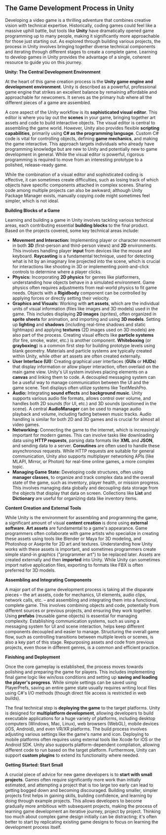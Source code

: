 ## The Game Development Process in Unity

Developing a video game is a thrilling adventure that combines creative vision with technical expertise. Historically, coding games could feel like a massive uphill battle, but tools like **Unity** have dramatically opened game programming up to many people, making it significantly more approachable for those just starting out. As explored through building various projects, the process in Unity involves bringing together diverse technical components and iterating through different stages to create a complete game. Learning to develop games in Unity provides the advantage of a single, coherent resource to guide you on this journey.

**Unity: The Central Development Environment**

At the heart of this game creation process is the **Unity game engine and development environment**. Unity is described as a powerful, professional game engine that strikes an excellent balance by remaining affordable and approachable for newcomers. It serves as the primary hub where all the different pieces of a game are assembled.

A core aspect of the Unity workflow is its **sophisticated visual editor**. This editor is where you lay out the **scenes** in your game, bringing together art assets and code to build interactive objects. The visual editor is central to assembling the game world. However, Unity also provides flexible **scripting capabilities**, primarily using **C# as the programming language**. Custom C# code is vital for controlling objects, defining **game mechanics**, and making the game interactive. This approach targets individuals who already have programming knowledge but are new to Unity and potentially new to game development in general. While the visual editor is powerful, rigorous programming is required to move from an interesting prototype to a polished, release-ready game.

While the combination of a visual editor and sophisticated coding is effective, it can sometimes create difficulties, such as losing track of which objects have specific components attached in complex scenes. Sharing code among multiple projects can also be awkward; although Unity Package Manager exists, manually copying code might sometimes feel simpler, which is not ideal.

**Building Blocks of a Game**

Learning and building a game in Unity involves tackling various technical areas, each contributing essential **building blocks** to the final product. Based on the projects covered, some key technical areas include:

*   **Movement and Interaction:** Implementing player or character movement in both **3D** (first-person and third-person views) and **2D** environments. This involves handling player **input** from devices like the mouse and keyboard. **Raycasting** is a fundamental technique, used for detecting what is hit by an imaginary line projected into the scene, which is crucial for interactions like shooting in 3D or implementing point-and-click controls to determine where a player clicks.
*   **Physics:** Incorporating **2D physics** for genres like platformers, understanding how objects behave in a simulated environment. Game physics often requires adjustments from real-world physics to fit game needs. Objects with a **Rigidbody** component can be controlled by applying forces or directly setting their velocity.
*   **Graphics and Visuals:** Working with **art assets**, which are the individual units of visual information (files like images and 3D models) used in the game. This includes displaying **2D images** (sprites), often organized in **sprite sheets** for animation, and importing and using **3D models**. Setting up **lighting** and **shadows** (including real-time shadows and static lightmaps) and applying **textures** (2D images used on 3D models) are also part of the process. Creating visual effects like **particle systems** (for fire, smoke, water, etc.) is another component. **Whiteboxing** (or **grayboxing**) is a common first step for building prototype levels using blank geometry. Materials and particle systems are typically created within Unity, while other art assets are often created externally.
*   **User Interface (UI):** Creating graphical user interfaces (**GUIs** or **HUDs**) that display information or allow player interaction, often overlaid on the main game view. Unity's UI system involves placing elements on a **canvas** and linking them to code. A decoupled messaging system can be a useful way to manage communication between the UI and the game scene. Text displays often utilize systems like TextMeshPro.
*   **Audio:** Integrating **sound effects** and **background music**. Unity supports various audio file formats, allows control over volume, and handles both 2D sounds (for UI, etc.) and 3D sounds (positioned in the scene). A central **AudioManager** can be used to manage audio playback and volume, including fading between music tracks. Audio handling is similar for both 2D and 3D games and is crucial for almost all video games.
*   **Networking:** Connecting the game to the internet, which is increasingly important for modern games. This can involve tasks like downloading data using **HTTP requests**, parsing data formats like **XML** and **JSON**, and sending data to a server. **Coroutines** are often used to handle these asynchronous requests. While HTTP requests are suitable for general communication, Unity also supports multiplayer networking APIs (like MLAPI, Mirror, or Photon) for real-time online games, a more complex topic.
*   **Managing Game State:** Developing code structures, often using **manager classes**, to organize and track complex data and the overall state of the game, such as inventory, player health, or mission progress. This involves managing data globally and decoupling data storage from the objects that display that data on screen. Collections like **List** and **Dictionary** are useful for organizing data like inventory items.

**Content Creation and External Tools**

While Unity is the environment for assembling and programming the game, a significant amount of visual **content creation** is done using **external software**. **Art assets** are fundamental to a game's appearance. Game programmers often collaborate with game artists who specialize in creating these assets using tools like Blender or Maya for 3D modeling, and Photoshop or Aseprite for 2D art and textures. Understanding how Unity works with these assets is important, and sometimes programmers create simple stand-in graphics ("programmer art") to be replaced later. Assets are created externally and then **imported** into Unity. While Unity can sometimes import native application files, exporting to formats like FBX is often preferred for 3D models.

**Assembling and Integrating Components**

A major part of the game development process is taking all the disparate pieces – the art assets, code for mechanics, UI elements, audio clips, network calls, etc. – and assembling and integrating them into a functional, complete game. This involves combining objects and code, potentially from different sources or previous projects, and ensuring they work together. Using **prefabs** (reusable game objects) is essential for managing complexity. Establishing communication systems, such as using a messaging system for UI and scene interaction, helps keep different components decoupled and easier to manage. Structuring the overall game flow, such as controlling transitions between multiple levels or scenes, is also a key part of this stage. Repurposing assets and code from previous projects, even those in different genres, is a common and efficient practice.

**Finishing and Deployment**

Once the core gameplay is established, the process moves towards polishing and preparing the game for players. This includes implementing final game logic like win/loss conditions and setting up **saving and loading the player's progress**. While simple settings can be saved using PlayerPrefs, saving an entire game state usually requires writing local files using C#'s I/O methods (though direct file access is restricted in web builds).

The final technical step is **deploying the game** to the target platforms. Unity is designed for **multiplatform development**, allowing developers to build executable applications for a huge variety of platforms, including desktop computers (Windows, Mac, Linux), web browsers (WebGL), mobile devices (iOS, Android), and even VR/XR platforms. The build process involves adjusting various settings like the game's name and icon. Deploying to mobile platforms often requires using external tools like Xcode for iOS or the Android SDK. Unity also supports platform-dependent compilation, allowing different code to run based on the target platform. Furthermore, Unity can support **custom plugins** to extend its functionality where needed.

**Getting Started: Start Small**

A crucial piece of advice for new game developers is to **start with small projects**. Games often require significantly more work than initially estimated, and attempting a project that is too large too early can lead to getting bogged down and becoming discouraged. Building smaller, simpler projects first helps in gaining skills, building confidence, and learning by doing through example projects. This allows developers to become gradually more ambitious with subsequent projects, making the process of learning game development an iterative journey, project by project. Thinking too much about complex game design initially can be distracting; it's often better to start by replicating existing game designs to focus on learning the development process itself.
